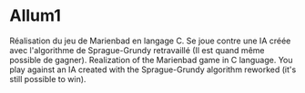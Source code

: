 # Allum1
Réalisation du jeu de Marienbad en langage C. Se joue contre une IA créée avec l'algorithme de Sprague-Grundy retravaillé (Il est quand même possible de gagner). Realization of the Marienbad game in C language. You play against an IA created with the Sprague-Grundy algorithm reworked (it's still possible to win).
